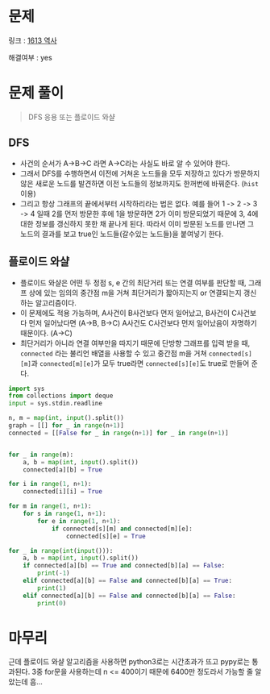 # 문제
링크 : [1613 역사](https://www.acmicpc.net/problem/1613)

해결여부 : yes

# 문제 풀이
> DFS 응용 또는 플로이드 와샬
## DFS
- 사건의 순서가 A->B->C 라면 A->C라는 사실도 바로 알 수 있어야 한다.
- 그래서 DFS를 수행하면서 이전에 거쳐온 노드들을 모두 저장하고 있다가 방문하지 않은 새로운 노드를 발견하면 이전 노드들의 정보까지도 한꺼번에 바꿔준다. (`hist` 이용)
- 그리고 항상 그래프의 끝에서부터 시작하리라는 법은 없다. 예를 들어 1 -> 2 -> 3 -> 4 일때 2를 먼저 방문한 후에 1을 방문하면 2가 이미 방문되었기 때문에 3, 4에 대한 정보를 갱신하지 못한 채 끝나게 된다. 따라서 이미 방문된 노드를 만나면 그 노드의 결과를 보고 true인 노드들(갈수있는 노드들)을 붙여넣기 한다.

## 플로이드 와샬
- 플로이드 와샬은 어떤 두 정점 s, e 간의 최단거리 또는 연결 여부를 판단할 때, 그래프 상에 있는 임의의 중간점 m을 거쳐 최단거리가 짧아지는지 or 연결되는지 갱신하는 알고리즘이다.
- 이 문제에도 적용 가능하며, A사건이 B사건보다 먼저 일어났고, B사건이 C사건보다 먼저 일어났다면 (A->B, B->C) A사건도 C사건보다 먼저 일어났음이 자명하기 때문이다. (A->C)
- 최단거리가 아니라 연결 여부만을 따지기 때문에 단방향 그래프를 입력 받을 때, `connected` 라는 불리언
배열을 사용할 수 있고 중간점 m을 거쳐 `connected[s][m]`과 `connected[m][e]`가 모두 true라면 `connected[s][e]`도 true로 만들어 준다.

```python
import sys
from collections import deque
input = sys.stdin.readline

n, m = map(int, input().split())
graph = [[] for _ in range(n+1)]
connected = [[False for _ in range(n+1)] for _ in range(n+1)]


for _ in range(m):
    a, b = map(int, input().split())
    connected[a][b] = True

for i in range(1, n+1):
    connected[i][i] = True

for m in range(1, n+1):
    for s in range(1, n+1):
        for e in range(1, n+1):
            if connected[s][m] and connected[m][e]:
                connected[s][e] = True

for _ in range(int(input())):
    a, b = map(int, input().split())
    if connected[a][b] == True and connected[b][a] == False:
        print(-1)
    elif connected[a][b] == False and connected[b][a] == True:
        print(1)
    elif connected[a][b] == False and connected[b][a] == False:
        print(0)
```

# 마무리
근데 플로이드 와샬 알고리즘을 사용하면 python3로는 시간초과가 뜨고 pypy로는 통과된다.
3중 for문을 사용하는데 n <= 400이기 때문에 6400만 정도라서 가능할 줄 알았는데 흠...
